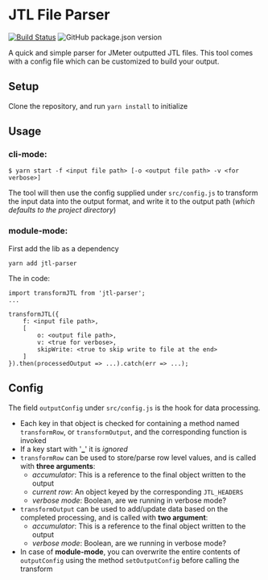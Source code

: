 # JTL File Parser
[![Build Status](https://travis-ci.com/varevarao/jtl_parser.svg?branch=master)](https://travis-ci.com/varevarao/jtl_parser) ![GitHub package.json version](https://img.shields.io/github/package-json/v/varevarao/jtl_parser)

A quick and simple parser for JMeter outputted JTL files. This tool comes with a config file which can be customized to build your output.

## Setup
Clone the repository, and run `yarn install` to initialize

## Usage
### **cli-mode**:
```
$ yarn start -f <input file path> [-o <output file path> -v <for verbose>]
```
The tool will then use the config supplied under `src/config.js` to transform the input data into the output format, and write it to the output path (*which defaults to the project directory*)

### **module-mode**:
First add the lib as a dependency
```
yarn add jtl-parser
```
The in code:
```
import transformJTL from 'jtl-parser';
...

transformJTL({
    f: <input file path>,
    [
        o: <output file path>,
        v: <true for verbose>,
        skipWrite: <true to skip write to file at the end>
    ] 
}).then(processedOutput => ...).catch(err => ...);
```

## Config
The field `outputConfig` under `src/config.js` is the hook for data processing.
- Each key in that object is checked for containing a method named `transformRow`, or `transformOutput`, and the corresponding function is invoked
- If a key start with '**_**' it is *ignored*
- `transformRow` can be used to store/parse row level values, and is called with **three arguments**:
    - *accumulator*: This is a reference to the final object written to the output
    - *current row*: An object keyed by the corresponding `JTL_HEADERS`
    - *verbose mode*: Boolean, are we running in verbose mode?
- `transformOutput` can be used to add/update data based on the completed processing, and is called with **two argument**:
    - *accumulator*: This is a reference to the final object written to the output
    - *verbose mode*: Boolean, are we running in verbose mode?
- In case of **module-mode**, you can overwrite the entire contents of `outputConfig` using the method `setOutputConfig` before calling the transform